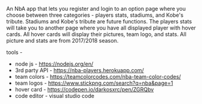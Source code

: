 An NbA app that lets you register and login to an option page where you choose between three categories - players stats, stadiums, and Kobe's tribute. Stadiums and Kobe's tribute are future functions. The players stats will take you to another page where you have all displayed player with hover cards. All hover cards will display their pictures, team logo, and stats. All picture and stats are from 2017/2018 season.


tools -
- node js - https://nodejs.org/en/
- 3rd party API - https://nba-players.herokuapp.com/
- team colors - https://teamcolorcodes.com/nba-team-color-codes/ 
- team logos - https://www.stickpng.com/search?q=nba&page=1
- hover card - https://codepen.io/darkosxrc/pen/ZGRQbv 
- code editor - visual studio code

